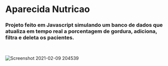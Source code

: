 # Aparecida Nutricao

### Projeto feito em Javascript simulando um banco de dados que atualiza em tempo real a porcentagem de gordura, adiciona, filtra e deleta os pacientes.
<br>

![Screenshot 2021-02-09 204539](https://user-images.githubusercontent.com/57108685/107443836-4b33b880-6b18-11eb-8a35-61fd83a3285c.png)
